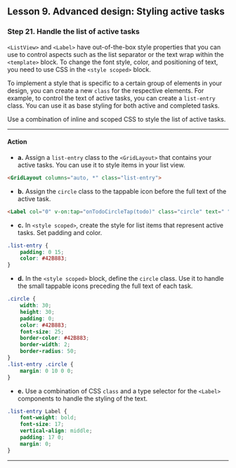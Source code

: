 ## Lesson 9. Advanced design: Styling active tasks

### Step 21. Handle the list of active tasks

`<ListView>` and `<Label>` have out-of-the-box style properties that you can use to control aspects such as the list separator or the text wrap within the `<template>` block. To change the font style, color, and positioning of text, you need to use CSS in the `<style scoped>` block.

To implement a style that is specific to a certain group of elements in your design, you can create a new `class` for the respective elements. For example, to control the text of active tasks, you can create a `list-entry` class. You can use it as base styling for both active and completed tasks. 

Use a combination of inline and scoped CSS to style the list of active tasks.

<hr data-action="start" />

#### Action

* **a.** Assign a `list-entry` class to the `<GridLayout>` that contains your active tasks. You can use it to style items in your list view. 

```HTML
<GridLayout columns="auto, *" class="list-entry">
```

* **b.** Assign the `circle` class to the tappable icon before the full text of the active task.

```HTML
<Label col="0" v-on:tap="onTodoCircleTap(todo)" class="circle" text=" " />
```

* **c.** In `<style scoped>`, create the style for list items that represent active tasks. Set padding and color.

```CSS
.list-entry {
    padding: 0 15;
    color: #42B883;
}
``` 

* **d.** In the `<style scoped>` block, define the `circle` class. Use it to handle the small tappable icons preceding the full text of each task.

```CSS
.circle {
    width: 30;
    height: 30;
    padding: 0;
    color: #42B883;
    font-size: 25;
    border-color: #42B883;
    border-width: 2;
    border-radius: 50;
}
.list-entry .circle {
    margin: 0 10 0 0;
}
```

* **e.** Use a combination of CSS `class` and a type selector for the `<Label>` components to handle the styling of the text.

```CSS
.list-entry Label {
    font-weight: bold;
    font-size: 17;
    vertical-align: middle;
    padding: 17 0;
    margin: 0;
}
```
<hr data-action="end" />